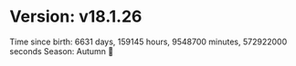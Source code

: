 # Version: v18.1.26
Time since birth: 6631 days, 159145 hours, 9548700 minutes, 572922000 seconds
Season: Autumn 🍁
